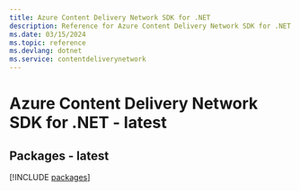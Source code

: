 ```yaml
---
title: Azure Content Delivery Network SDK for .NET
description: Reference for Azure Content Delivery Network SDK for .NET
ms.date: 03/15/2024
ms.topic: reference
ms.devlang: dotnet
ms.service: contentdeliverynetwork
---
```

# Azure Content Delivery Network SDK for .NET - latest
## Packages - latest
[!INCLUDE [packages](content-delivery-network-index.md)]